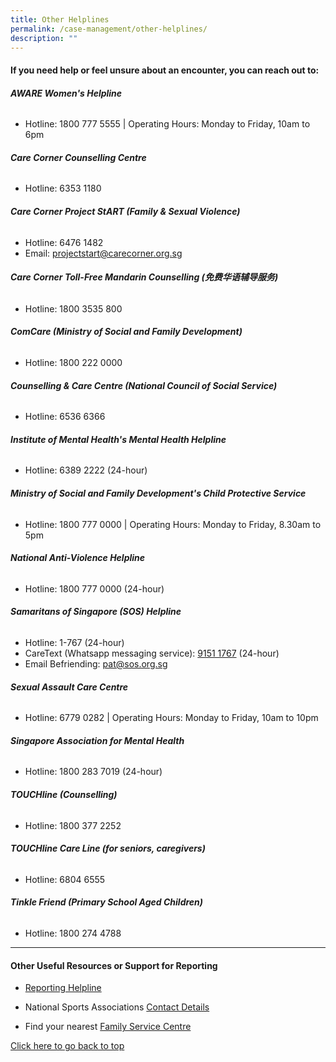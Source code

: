 ```yaml
---
title: Other Helplines
permalink: /case-management/other-helplines/
description: ""
---
```

#### If you need help or feel unsure about an encounter, you can reach out to:


  
###### **AWARE Women's Helpline**
* Hotline: 1800 777 5555
| Operating Hours: Monday to Friday, 10am to 6pm


###### **Care Corner Counselling Centre**
* Hotline: 6353 1180

###### **Care Corner Project StART (Family & Sexual Violence)**
* Hotline: 6476 1482
* Email: [projectstart@carecorner.org.sg](mailto:projectstart@carecorner.org.sg)

###### **Care Corner Toll-Free Mandarin Counselling (免费华语辅导服务)**
* Hotline: 1800 3535 800

###### **ComCare (Ministry of Social and Family Development)**
* Hotline: 1800 222 0000

###### **Counselling & Care Centre (National Council of Social Service)**
* Hotline: 6536 6366 

###### **Institute of Mental Health's Mental Health Helpline**

* Hotline: 6389 2222 (24-hour)

###### **Ministry of Social and Family Development's Child Protective Service**
* Hotline: 1800 777 0000
| Operating Hours: Monday to Friday, 8.30am to 5pm

###### **National Anti-Violence Helpline**
* Hotline: 1800 777 0000 (24-hour)

###### **Samaritans of Singapore (SOS) Helpline**
* Hotline: 1-767 (24-hour)
* CareText (Whatsapp messaging service): [9151 1767](https://wa.me/6591511767) (24-hour)
* Email Befriending: [pat@sos.org.sg](mailto:pat@sos.org.sg)

###### **Sexual Assault Care Centre**
* Hotline: 6779 0282
| Operating Hours: Monday to Friday, 10am to 10pm

###### **Singapore Association for Mental Health**
* Hotline: 1800 283 7019 (24-hour)

###### **TOUCHline (Counselling)**
* Hotline: 1800 377 2252

###### **TOUCHline Care Line (for seniors, caregivers)**
* Hotline: 6804 6555

###### **Tinkle Friend (Primary School Aged Children)**
* Hotline: 1800 274 4788
---


#### Other Useful Resources or Support for Reporting
* [Reporting Helpline](/files/Other%20Useful%20Resources%20for%20Reporting-updated%20Mar%202021.pdf)
* National Sports Associations [Contact Details](https://www.myactivesg.com/Sports/Find-a-National-Sports-Association)

* Find your nearest [Family Service Centre](https://www.msf.gov.sg/our-services/directories)



[Click here to go back to top](#if-you-need-help-or-feel-unsure-about-an-encounter-you-can-reach-out-to)